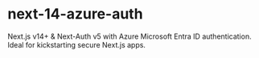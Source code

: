 # next-14-azure-auth
Next.js v14+ &amp; Next-Auth v5 with Azure Microsoft Entra ID authentication. Ideal for kickstarting secure Next.js apps.

